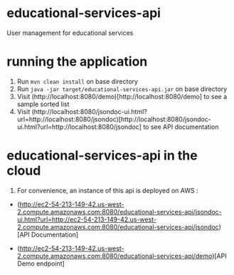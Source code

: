 # educational-services-api
User management for educational services

# running the application
1. Run `mvn clean install` on base directory  
2. Run `java -jar target/educational-services-api.jar` on base directory
3. Visit (http://localhost:8080/demo)[http://localhost:8080/demo] to see a sample sorted list
4. Visit (http://localhost:8080/jsondoc-ui.html?url=http://localhost:8080/jsondoc)[http://localhost:8080/jsondoc-ui.html?url=http://localhost:8080/jsondoc] to see API documentation

# educational-services-api in the cloud
1. For convenience, an instance of this api is deployed on AWS :
 
* (http://ec2-54-213-149-42.us-west-2.compute.amazonaws.com:8080/educational-services-api/jsondoc-ui.html?url=http://ec2-54-213-149-42.us-west-2.compute.amazonaws.com:8080/educational-services-api/jsondoc)[API Documentation]


* (http://ec2-54-213-149-42.us-west-2.compute.amazonaws.com:8080/educational-services-api/demo)[API Demo endpoint]
